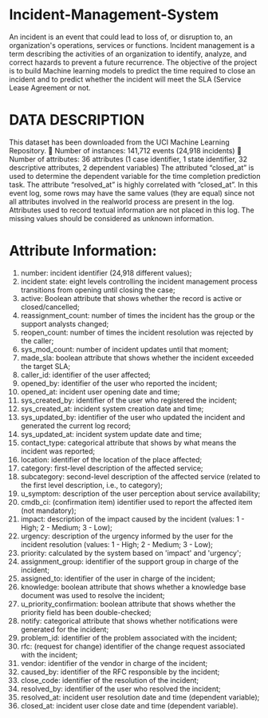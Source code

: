 # Incident-Management-System
An incident is an event that could lead to loss of, or disruption to, an organization's operations, services or functions. Incident management is a term describing the activities of an organization to identify, analyze, and correct hazards to prevent a future recurrence.
The objective of the project is to build Machine learning models to predict the time required to close an incident and to predict whether the incident will meet the SLA (Service Lease Agreement or not.

# DATA DESCRIPTION
This dataset has been downloaded from the UCI Machine Learning Repository.
 Number of instances: 141,712 events (24,918 incidents)
 Number of attributes: 36 attributes (1 case identifier, 1 state identifier, 32 descriptive attributes, 2
dependent variables)
The attributed “closed_at” is used to determine the dependent variable for the time completion
prediction task. The attribute “resolved_at” is highly correlated with “closed_at”. In this event log,
some rows may have the same values (they are equal) since not all attributes involved in the realworld
process are present in the log.
Attributes used to record textual information are not placed in this log.
The missing values should be considered as unknown information.

# Attribute Information:
1. number: incident identifier (24,918 different values);
2. incident state: eight levels controlling the incident management process transitions from opening
until closing the case;
3. active: Boolean attribute that shows whether the record is active or closed/cancelled;
4. reassignment_count: number of times the incident has the group or the support analysts
changed;
5. reopen_count: number of times the incident resolution was rejected by the caller;
6. sys_mod_count: number of incident updates until that moment;
7. made_sla: boolean attribute that shows whether the incident exceeded the target SLA;
8. caller_id: identifier of the user affected;
9. opened_by: identifier of the user who reported the incident;
10. opened_at: incident user opening date and time;
11. sys_created_by: identifier of the user who registered the incident;
12. sys_created_at: incident system creation date and time;
13. sys_updated_by: identifier of the user who updated the incident and generated the current log
record;
14. sys_updated_at: incident system update date and time;
15. contact_type: categorical attribute that shows by what means the incident was reported;
16. location: identifier of the location of the place affected;
17. category: first-level description of the affected service;
18. subcategory: second-level description of the affected service (related to the first level
description, i.e., to category);
19. u_symptom: description of the user perception about service availability;
20. cmdb_ci: (confirmation item) identifier used to report the affected item (not mandatory);
21. impact: description of the impact caused by the incident (values: 1 - High; 2 - Medium; 3 - Low);
22. urgency: description of the urgency informed by the user for the incident resolution (values: 1 -
High; 2 - Medium; 3 - Low);
23. priority: calculated by the system based on 'impact' and 'urgency';
24. assignment_group: identifier of the support group in charge of the incident;
25. assigned_to: identifier of the user in charge of the incident;
26. knowledge: boolean attribute that shows whether a knowledge base document was used to
resolve the incident;
27. u_priority_confirmation: boolean attribute that shows whether the priority field has been
double-checked;
28. notify: categorical attribute that shows whether notifications were generated for the incident;
29. problem_id: identifier of the problem associated with the incident;
30. rfc: (request for change) identifier of the change request associated with the incident;
31. vendor: identifier of the vendor in charge of the incident;
32. caused_by: identifier of the RFC responsible by the incident;
33. close_code: identifier of the resolution of the incident;
34. resolved_by: identifier of the user who resolved the incident;
35. resolved_at: incident user resolution date and time (dependent variable);
36. closed_at: incident user close date and time (dependent variable).
